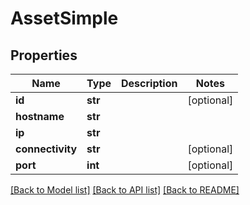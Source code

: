 # AssetSimple

## Properties
Name | Type | Description | Notes
------------ | ------------- | ------------- | -------------
**id** | **str** |  | [optional] 
**hostname** | **str** |  | 
**ip** | **str** |  | 
**connectivity** | **str** |  | [optional] 
**port** | **int** |  | [optional] 

[[Back to Model list]](../README.md#documentation-for-models) [[Back to API list]](../README.md#documentation-for-api-endpoints) [[Back to README]](../README.md)


